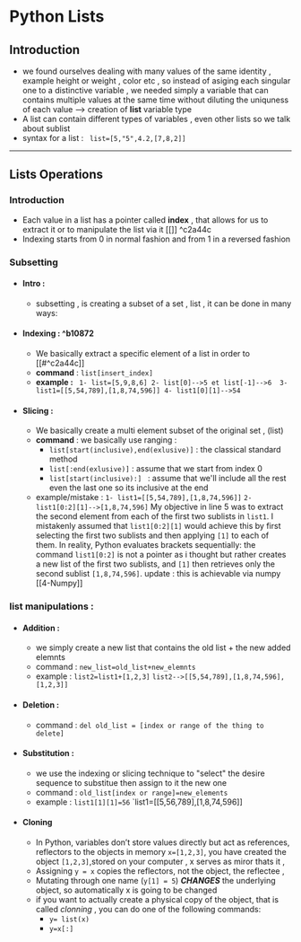 # Python Lists
## Introduction
* we found ourselves dealing with many values of the same identity , example height or weight , color etc , so instead of asiging each singular one to a distinctive variable , we needed simply a variable that can contains multiple values at the same time without diluting the uniquness of each value --> creation of **list** variable type 
* A list can contain different types of variables , even other lists so we talk about sublist 
* syntax for a list : ``` list=[5,"5",4.2,[7,8,2]]```
***
## Lists Operations
### Introduction
* Each value in a list has a pointer called **index** , that allows for us to extract it or to manipulate the list via it [[]]  ^c2a44c
* Indexing starts from 0 in normal fashion and from 1 in a reversed fashion 
### Subsetting 
* #### Intro : 
	* subsetting , is creating a subset of a set , list , it can be done in many ways:
* #### Indexing :  ^b10872
	* We basically extract a specific element of a list in order to [[#^c2a44c]]
	* **command** : ```list[insert_index]```
	* **example :** 		```
		1- list=[5,9,8,6]
		2- list[0]-->5 et list[-1]-->6 
		3- list1=[[5,54,789],[1,8,74,596]]
		4- list1[0][1]-->54``` 
* #### Slicing :
	* We basically create a multi element subset of the original set , (list)
	* **command** : we basically use ranging : 
		* `list[start(inclusive),end(exlusive)]` : the classical standard method
		* `list[:end(exlusive)]` : assume that we start from index 0
		* `list[start(inclusive):] ` : assume that we'll include all the rest even the last one so its inclusive at the end
	* example/mistake :
		`1- list1=[[5,54,789],[1,8,74,596]]`
		`2- list1[0:2][1]-->[1,8,74,596]`
		My objective in line 5 was to extract the second element from each of the first two sublists in `list1`. I mistakenly assumed that `list1[0:2][1]` would achieve this by first selecting the first two sublists and then applying `[1]` to each of them. In reality, Python evaluates brackets sequentially: the command `list1[0:2]` is not a pointer as i thought but rather creates a new list of the first two sublists, and `[1]` then retrieves only the second sublist `[1,8,74,596]`. update : this is achievable via numpy [[4-Numpy]]
### list manipulations :
* #### Addition :
	* we simply create a new list that contains the old list + the new added elemnts 
	* command : 
		`new_list=old_list+new_elemnts`
	* example : 
		`list2=list1+[1,2,3]`
		`list2-->[[5,54,789],[1,8,74,596],[1,2,3]]`
* #### Deletion :
	* command : `del old_list = [index or range of the thing to delete]`
* #### Substitution : 
	* we use the indexing or slicing technique to "select" the desire sequence to substitue then assign to it the new one 
	* command : `old_list[index or range]=new_elements`
	* example : 
		`list1[1][1]=56`
		`list1=[[5,56,789],[1,8,74,596]]
* #### Cloning 
	* In Python, variables don’t store values directly but act as references, reflectors to the objects in memory `x=[1,2,3]`, you have created the object `[1,2,3]`,stored on your computer , x serves as miror thats it ,
	* Assigning `y = x` copies the reflectors, not the object, the reflectee , 
	* Mutating through one name (`y[1] = 5`) ***CHANGES*** the underlying object, so automatically x is going to be changed 
	* if you want to actually create a physical copy of the object, that is called *clonning* , you can do one of the following commands: 
		* `y= list(x)`
		* `y=x[:]`
